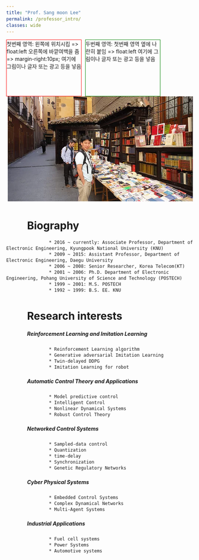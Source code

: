 ```yaml
---
title: "Prof. Sang moon Lee"
permalink: /professor_intro/
classes: wide
---
```


<div style="width:200px; height:150px; border:1px solid red; float:left; margin-right:10px;">
첫번째 영역:
왼쪽에 위치시킴 =>  float:left
오른쪽에 바깥여백을 줌 =>  margin-right:10px;
여기에 그림이나 글자 또는 광고 등을 넣음
</div>
<div style="width:200px; height:150px; border:1px solid green; float:left;">
두번째 영역:
첫번째 영역 옆에 나란히 붙임 => float:left
여기에 그림이나 글자 또는 광고 등을 넣음
</div>

<p align="center"><img src="/assets/images/professor.jpg"></p>

# 　　Biography

                    * 2016 ~ currently: Associate Professor, Department of Electronic Engineering, Kyungpook National University (KNU)
                    * 2009 ~ 2015: Assistant Professor, Department of Electronic Engineering, Daegu University
                    * 2006 ~ 2008: Senior Researcher, Korea Telecom(KT)
                    * 2001 ~ 2006: Ph.D. Department of Electronic Engineering, Pohang University of Science and Technology (POSTECH)
                    * 1999 ~ 2001: M.S. POSTECH
                    * 1992 ~ 1999: B.S. EE. KNU
          
          
# 　　Research interests
##### 　　　　Reinforcement Learning and Imitation Learning
                    * Reinforcement Learning algorithm
                    * Generative adversarial Imitation Learning
                    * Twin-delayed DDPG
                    * Imitation Learning for robot
          
##### 　　　　Automatic Control Theory and Applications
                    * Model predictive control
                    * Intelligent Control
                    * Nonlinear Dynamical Systems
                    * Robust Control Theory
          
##### 　　　　Networked Control Systems
                    * Sampled-data control
                    * Quantization
                    * time-delay
                    * Synchronization
                    * Genetic Regulatory Networks
          
##### 　　　　Cyber Physical Systems
                    * Embedded Control Systems
                    * Complex Dynamical Networks
                    * Multi-Agent Systems 
          
##### 　　　　Industrial Applications
                    * Fuel cell systems
                    * Power Systems
                    * Automotive systems
